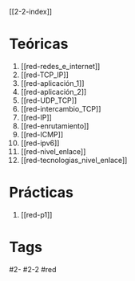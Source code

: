 [[2-2-index]]
# Teóricas
1. [[red-redes_e_internet]]
2. [[red-TCP_IP]]
3. [[red-aplicación_1]]
4. [[red-aplicación_2]]
5. [[red-UDP_TCP]]
6. [[red-intercambio_TCP]]
7. [[red-IP]]
8. [[red-enrutamiento]]
9. [[red-ICMP]]
10. [[red-ipv6]]
11. [[red-nivel_enlace]]
12. [[red-tecnologias_nivel_enlace]]
# Prácticas
1. [[red-p1]]
# Tags
#2- 
#2-2 
#red